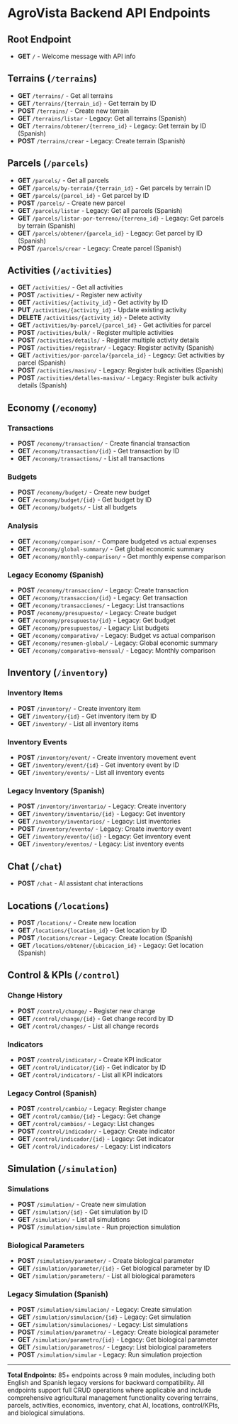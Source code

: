 # AgroVista Backend API Endpoints

## Root Endpoint
- **GET** `/` - Welcome message with API info

## Terrains (`/terrains`)
- **GET** `/terrains/` - Get all terrains
- **GET** `/terrains/{terrain_id}` - Get terrain by ID  
- **POST** `/terrains/` - Create new terrain
- **GET** `/terrains/listar` - Legacy: Get all terrains (Spanish)
- **GET** `/terrains/obtener/{terreno_id}` - Legacy: Get terrain by ID (Spanish)
- **POST** `/terrains/crear` - Legacy: Create terrain (Spanish)

## Parcels (`/parcels`)  
- **GET** `/parcels/` - Get all parcels
- **GET** `/parcels/by-terrain/{terrain_id}` - Get parcels by terrain ID
- **GET** `/parcels/{parcel_id}` - Get parcel by ID
- **POST** `/parcels/` - Create new parcel
- **GET** `/parcels/listar` - Legacy: Get all parcels (Spanish)
- **GET** `/parcels/listar-por-terreno/{terreno_id}` - Legacy: Get parcels by terrain (Spanish)
- **GET** `/parcels/obtener/{parcela_id}` - Legacy: Get parcel by ID (Spanish)
- **POST** `/parcels/crear` - Legacy: Create parcel (Spanish)

## Activities (`/activities`)
- **GET** `/activities/` - Get all activities
- **POST** `/activities/` - Register new activity
- **GET** `/activities/{activity_id}` - Get activity by ID
- **PUT** `/activities/{activity_id}` - Update existing activity
- **DELETE** `/activities/{activity_id}` - Delete activity
- **GET** `/activities/by-parcel/{parcel_id}` - Get activities for parcel
- **POST** `/activities/bulk/` - Register multiple activities
- **POST** `/activities/details/` - Register multiple activity details
- **POST** `/activities/registrar/` - Legacy: Register activity (Spanish)
- **GET** `/activities/por-parcela/{parcela_id}` - Legacy: Get activities by parcel (Spanish)
- **POST** `/activities/masivo/` - Legacy: Register bulk activities (Spanish)
- **POST** `/activities/detalles-masivo/` - Legacy: Register bulk activity details (Spanish)

## Economy (`/economy`)
### Transactions
- **POST** `/economy/transaction/` - Create financial transaction
- **GET** `/economy/transaction/{id}` - Get transaction by ID
- **GET** `/economy/transactions/` - List all transactions

### Budgets  
- **POST** `/economy/budget/` - Create new budget
- **GET** `/economy/budget/{id}` - Get budget by ID
- **GET** `/economy/budgets/` - List all budgets

### Analysis
- **GET** `/economy/comparison/` - Compare budgeted vs actual expenses
- **GET** `/economy/global-summary/` - Get global economic summary
- **GET** `/economy/monthly-comparison/` - Get monthly expense comparison

### Legacy Economy (Spanish)
- **POST** `/economy/transaccion/` - Legacy: Create transaction
- **GET** `/economy/transaccion/{id}` - Legacy: Get transaction
- **GET** `/economy/transacciones/` - Legacy: List transactions
- **POST** `/economy/presupuesto/` - Legacy: Create budget
- **GET** `/economy/presupuesto/{id}` - Legacy: Get budget
- **GET** `/economy/presupuestos/` - Legacy: List budgets
- **GET** `/economy/comparativo/` - Legacy: Budget vs actual comparison
- **GET** `/economy/resumen-global/` - Legacy: Global economic summary
- **GET** `/economy/comparativo-mensual/` - Legacy: Monthly comparison

## Inventory (`/inventory`)
### Inventory Items
- **POST** `/inventory/` - Create inventory item
- **GET** `/inventory/{id}` - Get inventory item by ID
- **GET** `/inventory/` - List all inventory items

### Inventory Events
- **POST** `/inventory/event/` - Create inventory movement event
- **GET** `/inventory/event/{id}` - Get inventory event by ID
- **GET** `/inventory/events/` - List all inventory events

### Legacy Inventory (Spanish)
- **POST** `/inventory/inventario/` - Legacy: Create inventory
- **GET** `/inventory/inventario/{id}` - Legacy: Get inventory
- **GET** `/inventory/inventarios/` - Legacy: List inventories
- **POST** `/inventory/evento/` - Legacy: Create inventory event
- **GET** `/inventory/evento/{id}` - Legacy: Get inventory event
- **GET** `/inventory/eventos/` - Legacy: List inventory events

## Chat (`/chat`) 
- **POST** `/chat` - AI assistant chat interactions

## Locations (`/locations`)
- **POST** `/locations/` - Create new location
- **GET** `/locations/{location_id}` - Get location by ID
- **POST** `/locations/crear` - Legacy: Create location (Spanish)
- **GET** `/locations/obtener/{ubicacion_id}` - Legacy: Get location (Spanish)

## Control & KPIs (`/control`)
### Change History
- **POST** `/control/change/` - Register new change
- **GET** `/control/change/{id}` - Get change record by ID
- **GET** `/control/changes/` - List all change records

### Indicators
- **POST** `/control/indicator/` - Create KPI indicator
- **GET** `/control/indicator/{id}` - Get indicator by ID
- **GET** `/control/indicators/` - List all KPI indicators

### Legacy Control (Spanish)
- **POST** `/control/cambio/` - Legacy: Register change
- **GET** `/control/cambio/{id}` - Legacy: Get change
- **GET** `/control/cambios/` - Legacy: List changes
- **POST** `/control/indicador/` - Legacy: Create indicator
- **GET** `/control/indicador/{id}` - Legacy: Get indicator
- **GET** `/control/indicadores/` - Legacy: List indicators

## Simulation (`/simulation`)
### Simulations
- **POST** `/simulation/` - Create new simulation
- **GET** `/simulation/{id}` - Get simulation by ID
- **GET** `/simulation/` - List all simulations
- **POST** `/simulation/simulate` - Run projection simulation

### Biological Parameters
- **POST** `/simulation/parameter/` - Create biological parameter
- **GET** `/simulation/parameter/{id}` - Get biological parameter by ID
- **GET** `/simulation/parameters/` - List all biological parameters

### Legacy Simulation (Spanish)
- **POST** `/simulation/simulacion/` - Legacy: Create simulation
- **GET** `/simulation/simulacion/{id}` - Legacy: Get simulation
- **GET** `/simulation/simulaciones/` - Legacy: List simulations
- **POST** `/simulation/parametro/` - Legacy: Create biological parameter
- **GET** `/simulation/parametro/{id}` - Legacy: Get biological parameter
- **GET** `/simulation/parametros/` - Legacy: List biological parameters
- **POST** `/simulation/simular` - Legacy: Run simulation projection

---

**Total Endpoints:** 85+ endpoints across 9 main modules, including both English and Spanish legacy versions for backward compatibility. All endpoints support full CRUD operations where applicable and include comprehensive agricultural management functionality covering terrains, parcels, activities, economics, inventory, chat AI, locations, control/KPIs, and biological simulations.